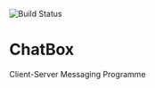 ![Build Status](https://github.com/KajaBraz/ChatBox/workflows/Chatbox%20project/badge.svg)
# ChatBox
Client-Server Messaging Programme 
